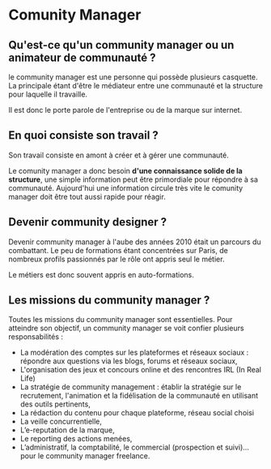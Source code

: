 # Comunity Manager
## Qu'est-ce qu'un community manager ou un animateur de communauté ?

 le community manager est une personne qui possède plusieurs casquette. La principale étant d'être le médiateur entre une communauté et la structure pour laquelle il travaille.

 Il est donc le porte parole de l'entreprise ou de la marque sur internet.

 ## En quoi consiste son travail ?

 Son travail consiste en amont à créer et à gérer une communauté.

 Le comunity manager a donc besoin **d'une connaissance solide de la structure**, une simple information peut être primordiale pour répondre à sa communauté. Aujourd'hui une information circule très vite le comunity manager doit être tout aussi rapide pour réagir.

## Devenir community designer ?

Devenir community manager à l'aube des années 2010 était un parcours du combattant. Le peu de formations étant concentrées sur Paris, de nombreux profils passionnés par le rôle ont appris seul le métier.

Le métiers est donc souvent appris en auto-formations.

## Les missions du community manager ?

Toutes les missions du community manager sont essentielles. Pour atteindre son  objectif, un community manager se voit confier plusieurs responsabilités :

- La modération des comptes sur les plateformes et réseaux sociaux : répondre aux questions via les blogs, forums et réseaux sociaux,
- L'organisation des jeux et concours online et des rencontres IRL (In Real Life)
- La stratégie de community management : établir la stratégie sur le recrutement, l'animation et la fidélisation de la communauté en utilisant des outils pertinents,
- La rédaction du contenu pour chaque plateforme, réseau social choisi
- La veille concurrentielle,
- L’e-reputation de la marque,
- Le reporting des actions menées,
- L’administratif, la comptabilité, le commercial (prospection et suivi)… pour le community manager freelance.